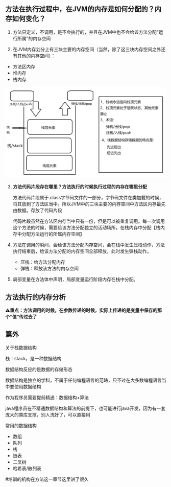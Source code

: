 ## 方法在执行过程中，在JVM的内存是如何分配的？内存如何变化？

1. 方法只定义，不调用，是不会执行的，并且在JVM中也不会给该方法分配“运行所属”的内存空间

2. 在JVM内存划分上有三块主要的内存空间（当然，除了这三块内存空间之外还有其他的内存空间）：

- 方法区内存
- 堆内存
- 栈内存

![image-20210426230153839](image-20210426230153839.png)

3. **方法代码片段存在哪里？方法执行的时候执行过程的内存在哪里分配**

   方法代码片段属于.class字节码文件的一部分，字节码文件在类加载的时候，将其放到了方法区当中。所以JVM中的三块主要的内存空间中方法区内存最先由数据。存放了代码片段

   代码片段虽然在方法区内存当中只有一份，但是可以被重复调用。每一次调用这个方法的时候，需要给该方法分配独立的活动场所，在栈内存中分配【栈内存中分配方法运行的所属内存空间】

4. 方法在调用的瞬间，会给该方法分配内存空间，会在栈中发生压栈动作，方法执行结束后，给该方法分配的内存空间全部释放，此时发生弹栈动作。

   - 压栈：给方法分配内存
   - 弹栈：释放该方法的内存空间

5. 局部变量在方法体中声明，局部变量运行阶段内存在栈中分配。

## 方法执行的内存分析

**:warning:重点：方法调用的时候，在参数传递的时候，实际上传递的是变量中保存的那个“值”传过去了**

## 篇外

关于栈数据结构

栈：stack，是一种数据结构

数据结构反应的是数据的存储形态

数据结构是独立的学科，不属于任何编程语言的范畴，只不过在大多数编程语言当中要使用数据结构

作为程序员需要提前精通：数据结构+算法

java程序员在不精通数据结构和算法的前提下，也可能进行java开发，因为有一套庞大的类库支撑，别人洗好了，可以直接用

常用的数据结构

- 数组
- 队列
- 栈
- 链表
- 二叉树
- 哈希表/散列表



#培训的机构在方法这一章节这里讲了很久